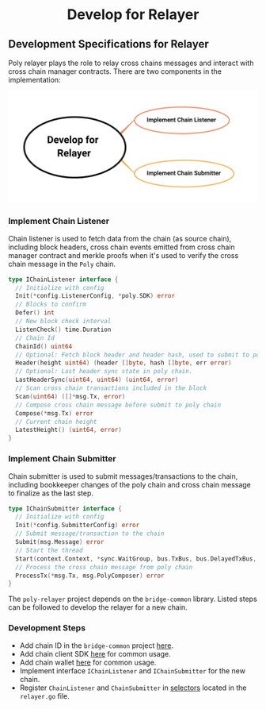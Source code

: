 <h1 align="center">Develop for Relayer</h1>

## Development Specifications for Relayer

Poly relayer plays the role to relay cross chains messages and interact with cross chain manager contracts. There are two components in the implementation:
<div align=center><img src="resources/develop_for_relayer.png" alt=""/></div>


### Implement Chain Listener
Chain listener is used to fetch data from the chain (as source chain), including block headers, cross chain events emitted from cross chain manager contract and merkle proofs when it's used to verify the cross chain message in the `Poly` chain.

```go
type IChainListener interface {
  // Initialize with config
  Init(*config.ListenerConfig, *poly.SDK) error
  // Blocks to confirm
  Defer() int
  // New block check interval
  ListenCheck() time.Duration
  // Chain Id
  ChainId() uint64
  // Optional: Fetch block header and header hash, used to submit to poly chain for verifications
  Header(height uint64) (header []byte, hash []byte, err error)
  // Optional: Last header sync state in poly chain.
  LastHeaderSync(uint64, uint64) (uint64, error)
  // Scan cross chain transactions included in the block
  Scan(uint64) ([]*msg.Tx, error)
  // Compose cross chain message before submit to poly chain
  Compose(*msg.Tx) error
  // Current chain height
  LatestHeight() (uint64, error)
}
```

### Implement Chain Submitter
Chain submitter is used to submit messages/transactions to the chain, including  bookkeeper changes of the poly chain and cross chain message to finalize as the last step.

```go
type IChainSubmitter interface {
  // Initialize with config
  Init(*config.SubmitterConfig) error
  // Submit message/transaction to the chain
  Submit(msg.Message) error
  // Start the thread
  Start(context.Context, *sync.WaitGroup, bus.TxBus, bus.DelayedTxBus, msg.PolyComposer) error  
  // Process the cross chain message from poly chain
  ProcessTx(*msg.Tx, msg.PolyComposer) error
}
```

The `poly-relayer` project depends on the `bridge-common` library. Listed steps can be followed to develop the relayer for a new chain.

### Development Steps

- Add chain ID in the `bridge-common` project [here](https://github.com/polynetwork/bridge-common/base).
- Add chain client SDK [here](https://github.com/polynetwork/bridge-common/tree/main/chains) for common usage.
- Add chain wallet [here](https://github.com/polynetwork/bridge-common/tree/main/wallet) for common usage.
- Implement interface `IChainListener` and `IChainSubmitter` for the new chain.
- Register `ChainListener` and `ChainSubmitter` in [selectors](https://github.com/polynetwork/poly-relayer/blob/main/relayer/relayer.go#L73) located in the `relayer.go` file.



